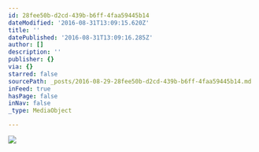 ```yaml
---
id: 28fee50b-d2cd-439b-b6ff-4faa59445b14
dateModified: '2016-08-31T13:09:15.620Z'
title: ''
datePublished: '2016-08-31T13:09:16.285Z'
author: []
description: ''
publisher: {}
via: {}
starred: false
sourcePath: _posts/2016-08-29-28fee50b-d2cd-439b-b6ff-4faa59445b14.md
inFeed: true
hasPage: false
inNav: false
_type: MediaObject

---
```

![](https://the-grid-user-content.s3-us-west-2.amazonaws.com/eba4bf2e-080a-4772-a4c3-51409052d7f7.jpg)